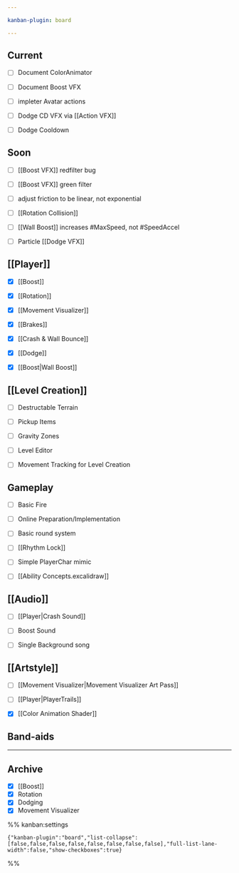 ```yaml
---

kanban-plugin: board

---
```


## Current

- [ ] Document ColorAnimator
- [ ] Document Boost VFX
- [ ] impleter Avatar actions
- [ ] Dodge CD VFX via [[Action VFX]]
- [ ] Dodge Cooldown


## Soon

- [ ] [[Boost VFX]] redfilter bug
- [ ] [[Boost VFX]] green filter
- [ ] adjust friction to be linear, not exponential
- [ ] [[Rotation Collision]]
- [ ] [[Wall Boost]] increases #MaxSpeed, not #SpeedAccel
- [ ] Particle [[Dodge VFX]]


## [[Player]]

- [x] [[Boost]]
- [x] [[Rotation]]
- [x] [[Movement Visualizer]]
- [x] [[Brakes]]
- [x] [[Crash & Wall Bounce]]
- [x] [[Dodge]]
- [x] [[Boost|Wall Boost]]


## [[Level Creation]]

- [ ] Destructable Terrain
- [ ] Pickup Items
- [ ] Gravity Zones
- [ ] Level Editor
- [ ] Movement Tracking for Level Creation


## Gameplay

- [ ] Basic Fire
- [ ] Online Preparation/Implementation
- [ ] Basic round system
- [ ] [[Rhythm Lock]]
- [ ] Simple PlayerChar mimic
- [ ] [[Ability Concepts.excalidraw]]


## [[Audio]]

- [ ] [[Player|Crash Sound]]
- [ ] Boost Sound
- [ ] Single Background song


## [[Artstyle]]

- [ ] [[Movement Visualizer|Movement Visualizer Art Pass]]
- [ ] [[Player|PlayerTrails]]
- [x] [[Color Animation Shader]]


## Band-aids



***

## Archive

- [x] [[Boost]]
- [x] Rotation
- [x] Dodging
- [x] Movement Visualizer

%% kanban:settings
```
{"kanban-plugin":"board","list-collapse":[false,false,false,false,false,false,false,false],"full-list-lane-width":false,"show-checkboxes":true}
```
%%